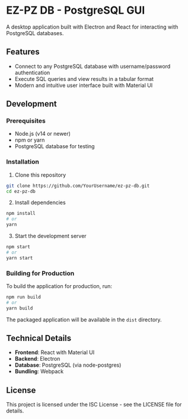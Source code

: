 # EZ-PZ DB - PostgreSQL GUI

A desktop application built with Electron and React for interacting with PostgreSQL databases.

## Features

- Connect to any PostgreSQL database with username/password authentication
- Execute SQL queries and view results in a tabular format
- Modern and intuitive user interface built with Material UI

## Development

### Prerequisites

- Node.js (v14 or newer)
- npm or yarn
- PostgreSQL database for testing

### Installation

1. Clone this repository

```bash
git clone https://github.com/YourUsername/ez-pz-db.git
cd ez-pz-db
```

2. Install dependencies

```bash
npm install
# or
yarn
```

3. Start the development server

```bash
npm start
# or
yarn start
```

### Building for Production

To build the application for production, run:

```bash
npm run build
# or
yarn build
```

The packaged application will be available in the `dist` directory.

## Technical Details

- **Frontend**: React with Material UI
- **Backend**: Electron
- **Database**: PostgreSQL (via node-postgres)
- **Bundling**: Webpack

## License

This project is licensed under the ISC License - see the LICENSE file for details.
